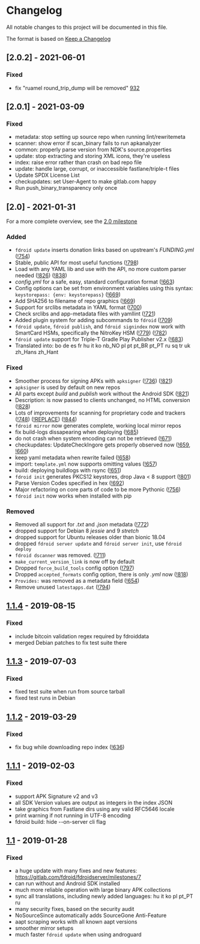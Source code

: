 # Changelog

All notable changes to this project will be documented in this file.

The format is based on [Keep a Changelog](https://keepachangelog.com/en/1.0.0/)

## [2.0.2] - 2021-06-01

### Fixed

* fix "ruamel round_trip_dump will be removed"
  [932](https://gitlab.com/fdroid/fdroidserver/-/merge_requests/932)

## [2.0.1] - 2021-03-09

### Fixed

* metadata: stop setting up source repo when running lint/rewritemeta
* scanner: show error if scan_binary fails to run apkanalyzer
* common: properly parse version from NDK's source.properties
* update: stop extracting and storing XML icons, they're useless
* index: raise error rather than crash on bad repo file
* update: handle large, corrupt, or inaccessible fastlane/triple-t files
* Update SPDX License List
* checkupdates: set User-Agent to make gitlab.com happy
* Run push_binary_transparency only once

## [2.0] - 2021-01-31

For a more complete overview, see the [2.0
milestone](https://gitlab.com/fdroid/fdroidserver/-/milestones/10)

### Added
* `fdroid update` inserts donation links based on upstream's _FUNDING.yml_
  ([!754](https://gitlab.com/fdroid/fdroidserver/merge_requests/754))
* Stable, public API for most useful functions
  ([!798](https://gitlab.com/fdroid/fdroidserver/merge_requests/798))
* Load with any YAML lib and use with the API, no more custom parser needed
  ([!826](https://gitlab.com/fdroid/fdroidserver/merge_requests/826))
  ([!838](https://gitlab.com/fdroid/fdroidserver/merge_requests/838))
* _config.yml_ for a safe, easy, standard configuration format
  ([!663](https://gitlab.com/fdroid/fdroidserver/merge_requests/663))
* Config options can be set from environment variables using this syntax:
  `keystorepass: {env: keystorepass}`
  ([!669](https://gitlab.com/fdroid/fdroidserver/merge_requests/669))
* Add SHA256 to filename of repo graphics
  ([!669](https://gitlab.com/fdroid/fdroidserver/merge_requests/669))
* Support for srclibs metadata in YAML format
  ([!700](https://gitlab.com/fdroid/fdroidserver/merge_requests/700))
* Check srclibs and app-metadata files with yamllint
  ([!721](https://gitlab.com/fdroid/fdroidserver/merge_requests/721))
* Added plugin system for adding subcommands to `fdroid`
  ([!709](https://gitlab.com/fdroid/fdroidserver/merge_requests/709))
* `fdroid update`, `fdroid publish`, and `fdroid signindex` now work
  with SmartCard HSMs, specifically the NitroKey HSM
  ([!779](https://gitlab.com/fdroid/fdroidserver/merge_requests/779))
  ([!782](https://gitlab.com/fdroid/fdroidserver/merge_requests/782))
* `fdroid update` support for Triple-T Gradle Play Publisher v2.x
  ([!683](https://gitlab.com/fdroid/fdroidserver/merge_requests/683))
* Translated into: bo de es fr hu it ko nb_NO pl pt pt_BR pt_PT ru sq tr uk
  zh_Hans zh_Hant

### Fixed
* Smoother process for signing APKs with `apksigner`
  ([!736](https://gitlab.com/fdroid/fdroidserver/merge_requests/736))
  ([!821](https://gitlab.com/fdroid/fdroidserver/merge_requests/821))
* `apksigner` is used by default on new repos
* All parts except _build_ and _publish_ work without the Android SDK
  ([!821](https://gitlab.com/fdroid/fdroidserver/merge_requests/821))
* Description: is now passed to clients unchanged, no HTML conversion
  ([!828](https://gitlab.com/fdroid/fdroidserver/merge_requests/828))
* Lots of improvements for scanning for proprietary code and trackers
  ([!748](https://gitlab.com/fdroid/fdroidserver/merge_requests/748))
  ([!REPLACE](https://gitlab.com/fdroid/fdroidserver/merge_requests/REPLACE))
  ([!844](https://gitlab.com/fdroid/fdroidserver/merge_requests/844))
* `fdroid mirror` now generates complete, working local mirror repos
* fix build-logs dissapearing when deploying
  ([!685](https://gitlab.com/fdroid/fdroidserver/merge_requests/685))
* do not crash when system encoding can not be retrieved
  ([!671](https://gitlab.com/fdroid/fdroidserver/merge_requests/671))
* checkupdates: UpdateCheckIngore gets properly observed now
  ([!659](https://gitlab.com/fdroid/fdroidserver/merge_requests/659),
  [!660](https://gitlab.com/fdroid/fdroidserver/merge_requests/660))
* keep yaml metadata when rewrite failed
  ([!658](https://gitlab.com/fdroid/fdroidserver/merge_requests/658))
* import: `template.yml` now supports omitting values
  ([!657](https://gitlab.com/fdroid/fdroidserver/merge_requests/657))
* build: deploying buildlogs with rsync
  ([!651](https://gitlab.com/fdroid/fdroidserver/merge_requests/651))
* `fdroid init` generates PKCS12 keystores, drop Java < 8 support
  ([!801](https://gitlab.com/fdroid/fdroidserver/-/merge_requests/801))
* Parse Version Codes specified in hex
  ([!692](https://gitlab.com/fdroid/fdroidserver/-/merge_requests/692))
* Major refactoring on core parts of code to be more Pythonic
  ([!756](https://gitlab.com/fdroid/fdroidserver/-/merge_requests/756))
* `fdroid init` now works when installed with pip

### Removed
* Removed all support for _.txt_ and _.json_ metadata
  ([!772](https://gitlab.com/fdroid/fdroidserver/-/merge_requests/772))
* dropped support for Debian 8 _jessie_ and 9 _stretch_
* dropped support for Ubuntu releases older than bionic 18.04
* dropped `fdroid server update` and `fdroid server init`,
  use `fdroid deploy`
* `fdroid dscanner` was removed.
  ([!711](https://gitlab.com/fdroid/fdroidserver/-/merge_requests/711))
* `make_current_version_link` is now off by default
* Dropped `force_build_tools` config option
  ([!797](https://gitlab.com/fdroid/fdroidserver/-/merge_requests/797))
* Dropped `accepted_formats` config option, there is only _.yml_ now
  ([!818](https://gitlab.com/fdroid/fdroidserver/-/merge_requests/818))
* `Provides:` was removed as a metadata field
  ([!654](https://gitlab.com/fdroid/fdroidserver/-/merge_requests/654))
* Remove unused `latestapps.dat`
  ([!794](https://gitlab.com/fdroid/fdroidserver/-/merge_requests/794))


## [1.1.4] - 2019-08-15
### Fixed
* include bitcoin validation regex required by fdroiddata
* merged Debian patches to fix test suite there

## [1.1.3] - 2019-07-03
### Fixed
* fixed test suite when run from source tarball
* fixed test runs in Debian

## [1.1.2] - 2019-03-29
### Fixed
* fix bug while downloading repo index
  ([!636](https://gitlab.com/fdroid/fdroidserver/merge_requests/636))

## [1.1.1] - 2019-02-03
### Fixed
* support APK Signature v2 and v3
* all SDK Version values are output as integers in the index JSON
* take graphics from Fastlane dirs using any valid RFC5646 locale
* print warning if not running in UTF-8 encoding
* fdroid build: hide --on-server cli flag

## [1.1] - 2019-01-28
### Fixed
* a huge update with many fixes and new features:
  https://gitlab.com/fdroid/fdroidserver/milestones/7
* can run without and Android SDK installed
* much more reliable operation with large binary APK collections
* sync all translations, including newly added languages: hu it ko pl pt_PT ru
* many security fixes, based on the security audit
* NoSourceSince automatically adds SourceGone Anti-Feature
* aapt scraping works with all known aapt versions
* smoother mirror setups
* much faster `fdroid update` when using androguard

[Unreleased]: https://gitlab.com/fdroid/fdroidserver/compare/1.1.4...master
[1.1.4]: https://gitlab.com/fdroid/fdroidserver/compare/1.1.3...1.1.4
[1.1.3]: https://gitlab.com/fdroid/fdroidserver/compare/1.1.2...1.1.3
[1.1.2]: https://gitlab.com/fdroid/fdroidserver/compare/1.1.1...1.1.2
[1.1.1]: https://gitlab.com/fdroid/fdroidserver/compare/1.1...1.1.1
[1.1]: https://gitlab.com/fdroid/fdroidserver/tags/1.1
